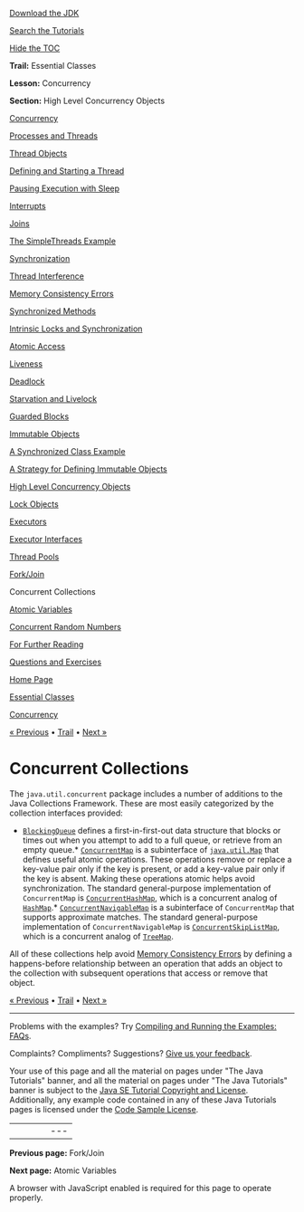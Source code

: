 [Download
the JDK](http://java.sun.com/javase/6/download.jsp)
  
[Search the
Tutorials](../../search.html)
  
[Hide the TOC](javascript:toggleLeft())

**Trail:** Essential Classes
  
**Lesson:** Concurrency
  
**Section:** High Level Concurrency Objects

[Concurrency](index.html)

[Processes and Threads](procthread.html)

[Thread Objects](threads.html)

[Defining and Starting a Thread](runthread.html)

[Pausing Execution with Sleep](sleep.html)

[Interrupts](interrupt.html)

[Joins](join.html)

[The SimpleThreads Example](simple.html)

[Synchronization](sync.html)

[Thread Interference](interfere.html)

[Memory Consistency Errors](memconsist.html)

[Synchronized Methods](syncmeth.html)

[Intrinsic Locks and Synchronization](locksync.html)

[Atomic Access](atomic.html)

[Liveness](liveness.html)

[Deadlock](deadlock.html)

[Starvation and Livelock](starvelive.html)

[Guarded Blocks](guardmeth.html)

[Immutable Objects](immutable.html)

[A Synchronized Class Example](syncrgb.html)

[A Strategy for Defining Immutable Objects](imstrat.html)

[High Level Concurrency Objects](highlevel.html)

[Lock Objects](newlocks.html)

[Executors](executors.html)

[Executor Interfaces](exinter.html)

[Thread Pools](pools.html)

[Fork/Join](forkjoin.html)

Concurrent Collections

[Atomic Variables](atomicvars.html)

[Concurrent Random Numbers](threadlocalrandom.html)

[For Further Reading](further.html)

[Questions and Exercises](QandE/questions.html)

[Home Page](../../index.html)
>
[Essential Classes](../index.html)
>
[Concurrency](index.html)

[« Previous](forkjoin.html) • [Trail](../TOC.html) • [Next »](atomicvars.html)

# Concurrent Collections

The `java.util.concurrent` package includes a number of
additions to the Java Collections Framework. These are most easily
categorized by the collection interfaces provided:

* [`BlockingQueue`](http://download.oracle.com/javase/7/docs/api/java/util/concurrent/BlockingQueue.html)
  defines a first-in-first-out data structure that blocks or times out
  when you attempt to add to a full queue, or retrieve from an empty
  queue.* [`ConcurrentMap`](http://download.oracle.com/javase/7/docs/api/java/util/concurrent/ConcurrentMap.html)
    is a subinterface of
    [`java.util.Map`](http://download.oracle.com/javase/7/docs/api/java/util/Map.html)
    that defines useful atomic operations. These operations remove or
    replace a key-value pair only if the key is present, or add a
    key-value pair only if the key is absent. Making these operations
    atomic helps avoid synchronization.
    The standard general-purpose implementation of
    `ConcurrentMap` is
    [`ConcurrentHashMap`](http://download.oracle.com/javase/7/docs/api/java/util/concurrent/ConcurrentHashMap.html), which is a concurrent analog of
    [`HashMap`](http://download.oracle.com/javase/7/docs/api/java/util/HashMap.html).* [`ConcurrentNavigableMap`](http://download.oracle.com/javase/7/docs/api/java/util/concurrent/ConcurrentNavigableMap.html)
      is a subinterface of `ConcurrentMap` that supports
      approximate matches.
      The standard general-purpose implementation of
      `ConcurrentNavigableMap` is
      [`ConcurrentSkipListMap`](http://download.oracle.com/javase/7/docs/api/java/util/concurrent/ConcurrentSkipListMap.html), which is a concurrent analog of
      [`TreeMap`](http://download.oracle.com/javase/7/docs/api/java/util/TreeMap.html).

All of these collections help avoid [Memory
Consistency Errors](memconsist.html) by defining a happens-before relationship
between an operation that adds an object to the collection with
subsequent operations that access or remove that object.

[« Previous](forkjoin.html)
•
[Trail](../TOC.html)
•
[Next »](atomicvars.html)

---

Problems with the examples? Try [Compiling and Running
the Examples: FAQs](../../information/run-examples.html).
  
Complaints? Compliments? Suggestions? [Give
us your feedback](http://download.oracle.com/javase/feedback.html).

Your use of this page and all the material on pages under "The Java Tutorials" banner,
and all the material on pages under "The Java Tutorials" banner is subject to the [Java SE Tutorial Copyright
and License](../../information/license.html).
Additionally, any example code contained in any of these Java
Tutorials pages is licensed under the
[Code
Sample License](http://developers.sun.com/license/berkeley_license.html).

|  |  |  |  |  |
| --- | --- | --- | --- | --- |
| |  |  | | --- | --- | | duke image | Oracle logo | | [About Oracle](http://www.oracle.com/us/corporate/index.html) | [Oracle Technology Network](http://www.oracle.com/technology/index.html) | [Terms of Service](https://www.samplecode.oracle.com/servlets/CompulsoryClickThrough?type=TermsOfService) | Copyright © 1995, 2011 Oracle and/or its affiliates. All rights reserved. |

**Previous page:** Fork/Join
  
**Next page:** Atomic Variables




A browser with JavaScript enabled is required for this page to operate properly.